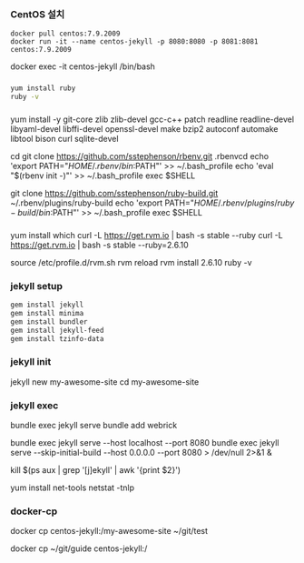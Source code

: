 ### CentOS 설치
```
docker pull centos:7.9.2009
docker run -it --name centos-jekyll -p 8080:8080 -p 8081:8081 centos:7.9.2009
```
docker exec -it centos-jekyll /bin/bash


### 
```bash
yum install ruby
ruby -v

```


### 
yum install -y git-core zlib zlib-devel gcc-c++ patch readline readline-devel libyaml-devel libffi-devel openssl-devel make bzip2 autoconf automake libtool bison curl sqlite-devel


cd
git clone https://github.com/sstephenson/rbenv.git .rbenvcd 
echo 'export PATH="$HOME/.rbenv/bin:$PATH"' >> ~/.bash_profile
echo 'eval "$(rbenv init -)"' >> ~/.bash_profile
exec $SHELL

git clone https://github.com/sstephenson/ruby-build.git ~/.rbenv/plugins/ruby-build
echo 'export PATH="$HOME/.rbenv/plugins/ruby-build/bin:$PATH"' >> ~/.bash_profile
exec $SHELL


###
yum install which
curl -L https://get.rvm.io | bash -s stable --ruby
curl -L https://get.rvm.io | bash -s stable --ruby=2.6.10

source /etc/profile.d/rvm.sh
rvm reload
rvm install 2.6.10
ruby -v


### jekyll setup
```bash
gem install jekyll
gem install minima
gem install bundler
gem install jekyll-feed
gem install tzinfo-data
```

### jekyll init
jekyll new my-awesome-site
cd my-awesome-site

### jekyll exec
bundle exec jekyll serve
bundle add webrick

bundle exec jekyll serve --host localhost --port 8080
bundle exec jekyll serve --skip-initial-build --host 0.0.0.0 --port 8080 > /dev/null 2>&1 &

kill $(ps aux | grep '[j]ekyll' | awk '{print $2}')

yum install net-tools 
netstat -tnlp

### docker-cp

docker cp centos-jekyll:/my-awesome-site ~/git/test

docker cp ~/git/guide centos-jekyll:/
